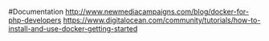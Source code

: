 
#Documentation
http://www.newmediacampaigns.com/blog/docker-for-php-developers
https://www.digitalocean.com/community/tutorials/how-to-install-and-use-docker-getting-started